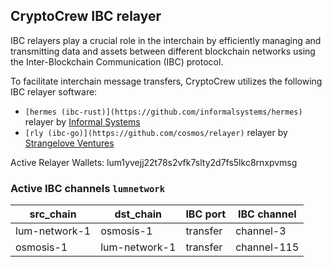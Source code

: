 ## CryptoCrew IBC relayer
IBC relayers play a crucial role in the interchain by efficiently managing and transmitting data and assets between different blockchain networks using the Inter-Blockchain Communication (IBC) protocol.

To facilitate interchain message transfers, CryptoCrew utilizes the following IBC relayer software: 
- `[hermes (ibc-rust)](https://github.com/informalsystems/hermes)` relayer by [Informal Systems](https://github.com/informalsystems)
- `[rly (ibc-go)](https://github.com/cosmos/relayer)` relayer by [Strangelove Ventures](https://github.com/strangelove-ventures)

Active Relayer Wallets: lum1yvejj22t78s2vfk7slty2d7fs5lkc8rnxpvmsg


### Active IBC channels `lumnetwork`
| src_chain | dst_chain | IBC port | IBC channel |
| --------------- | --------------- | ------------ | -------------- |
| lum-network-1 | osmosis-1 | transfer | channel-3 |
| osmosis-1 | lum-network-1 | transfer | channel-115 |